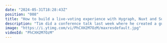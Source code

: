 ```yaml
---
date: "2024-05-31T18:28:43Z"
position: "008"
title: "How to build a live-voting experience with Hygraph, Nuxt and Supabase"
description: "Tim did a conference talk last week where he created a guitar karaoke experience in which the audience could live-vote what 4-song mashup he'd play. In this live stream we deep dive into how this was built with Supabase, Hygraph and Nuxt.\n\nAsk us any questions in the chat and join the community: https://slack.hygraph.com"
image: "https://i.ytimg.com/vi/PhCXH2M7OzM/maxresdefault.jpg"
videoId: "PhCXH2M7OzM"
---
```


